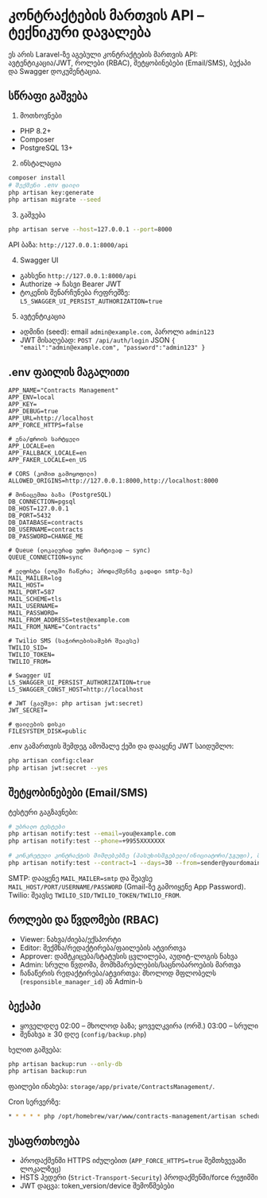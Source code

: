 #
#
#
# კონტრაქტების მართვის API – ტექნიკური დავალება

ეს არის Laravel-ზე აგებული კონტრაქტების მართვის API: ავტენტიკაცია/JWT, როლები (RBAC), შეტყობინებები (Email/SMS), ბექაპი და Swagger დოკუმენტაცია.

## სწრაფი გაშვება

1) მოთხოვნები
- PHP 8.2+
- Composer
- PostgreSQL 13+

2) ინსტალაცია
```bash
composer install
# შექმენი .env ფაილი
php artisan key:generate
php artisan migrate --seed
```

3) გაშვება
```bash
php artisan serve --host=127.0.0.1 --port=8000
```
API ბაზა: `http://127.0.0.1:8000/api`

4) Swagger UI
- გახსენი `http://127.0.0.1:8000/api`
- Authorize → ჩასვი Bearer JWT
- ტოკენის შენარჩუნება რეფრეშზე: `L5_SWAGGER_UI_PERSIST_AUTHORIZATION=true`

5) ავტენტიკაცია
- ადმინი (seed): email `admin@example.com`, პაროლი `admin123`
- JWT მისაღებად: `POST /api/auth/login` JSON `{ "email":"admin@example.com", "password":"admin123" }`

## .env ფაილის მაგალითი

```env
APP_NAME="Contracts Management"
APP_ENV=local
APP_KEY=
APP_DEBUG=true
APP_URL=http://localhost
APP_FORCE_HTTPS=false

# ენა/დროის სარტყელი
APP_LOCALE=en
APP_FALLBACK_LOCALE=en
APP_FAKER_LOCALE=en_US

# CORS (კომით გამოყოფილი)
ALLOWED_ORIGINS=http://127.0.0.1:8000,http://localhost:8000

# მონაცემთა ბაზა (PostgreSQL)
DB_CONNECTION=pgsql
DB_HOST=127.0.0.1
DB_PORT=5432
DB_DATABASE=contracts
DB_USERNAME=contracts
DB_PASSWORD=CHANGE_ME

# Queue (ლოკალურად უფრო მარტივად – sync)
QUEUE_CONNECTION=sync

# ელფოსტა (ლოგში ჩაწერა; პროდაქშენზე გადადი smtp-ზე)
MAIL_MAILER=log
MAIL_HOST=
MAIL_PORT=587
MAIL_SCHEME=tls
MAIL_USERNAME=
MAIL_PASSWORD=
MAIL_FROM_ADDRESS=test@example.com
MAIL_FROM_NAME="Contracts"

# Twilio SMS (საჭიროებისამებრ შეავსე)
TWILIO_SID=
TWILIO_TOKEN=
TWILIO_FROM=

# Swagger UI
L5_SWAGGER_UI_PERSIST_AUTHORIZATION=true
L5_SWAGGER_CONST_HOST=http://localhost

# JWT (გაუშვი: php artisan jwt:secret)
JWT_SECRET=

# ფაილების დისკი
FILESYSTEM_DISK=public
```

.env გამართვის შემდეგ ამოშალე ქეში და დააყენე JWT საიდუმლო:
```bash
php artisan config:clear
php artisan jwt:secret --yes
```

## შეტყობინებები (Email/SMS)

ტესტური გაგზავნები:
```bash
# უბრალო ტესტები
php artisan notify:test --email=you@example.com
php artisan notify:test --phone=+9955XXXXXXX

# კონკრეტული კონტრაქტის მიმღებებზე (პასუხისმგებელი/ინიციატორი/ჯგუფი), მორგებული From-ით
php artisan notify:test --contract=1 --days=30 --from=sender@yourdomain.com
```

SMTP: დააყენე `MAIL_MAILER=smtp` და შეავსე `MAIL_HOST/PORT/USERNAME/PASSWORD` (Gmail-ზე გამოიყენე App Password).
Twilio: შეავსე `TWILIO_SID/TWILIO_TOKEN/TWILIO_FROM`.

## როლები და წვდომები (RBAC)
- Viewer: ნახვა/ძიება/ექსპორტი
- Editor: შექმნა/რედაქტირება/ფაილების ატვირთვა
- Approver: დამტკიცება/სტატუსის ცვლილება, აუდიტ-ლოგის ნახვა
- Admin: სრული წვდომა, მომხმარებლების/საცნობაროების მართვა
- ჩანაწერის რედაქტირება/ატვირთვა: მხოლოდ მფლობელს (`responsible_manager_id`) ან Admin-ს

## ბექაპი
- ყოველდღე 02:00 – მხოლოდ ბაზა; ყოველკვირა (ორშ.) 03:00 – სრული
- შენახვა ≥ 30 დღე (`config/backup.php`)

ხელით გაშვება:
```bash
php artisan backup:run --only-db
php artisan backup:run
```
ფაილები ინახება: `storage/app/private/ContractsManagement/`.

Cron სერვერზე:
```bash
* * * * * php /opt/homebrew/var/www/contracts-management/artisan schedule:run >> /dev/null 2>&1
```

## უსაფრთხოება
- პროდაქშენში HTTPS იძულებით (`APP_FORCE_HTTPS=true` შემთხვევაში ლოკალზეც)
- HSTS ჰედერი (`Strict-Transport-Security`) პროდაქშენში/force რეჟიმში
- JWT დაცვა: token_version/device შემოწმებები